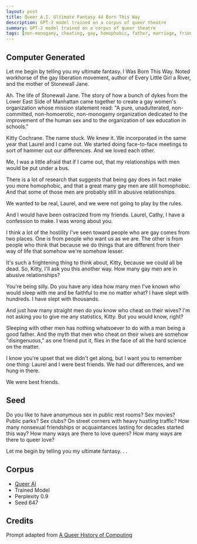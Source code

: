 ```yaml
---
layout: post
title: Queer A.I. Ultimate Fantasy 44 Born This Way
description: GPT-2 model trained on a corpus of queer theatre
summary: GPT-2 model trained on a corpus of queer theatre
tags: [non-monogamy, cheating, gay, homophobic, father, marriage, friendship, queer, GPT-2, RunwayML]
---
```


## Computer Generated

Let me begin by telling you my ultimate fantasy. I Was Born This Way. Noted workhorse of the gay liberation movement, author of Every Little Girl a River, and the mother of Stonewall Jane.

Ah. The life of Stonewall Jane. The story of how a bunch of dykes from the Lower East Side of Manhattan came together to create a gay women's organization whose mission statement read: "A pure, unadulterated, non-committed, non-homoerotic, non-monogamy organization dedicated to the improvement of the human sex and to the organization of sex education in schools."

Kitty Cochrane. The name stuck. We knew it. We incorporated in the same year that Laurel and I came out. We started doing face-to-face meetings to sort of hammer out our differences. And we loved each other.

Me, I was a little afraid that if I came out, that my relationships with men would be put under a bus.

There is a lot of research that suggests that being gay does in fact make you more homophobic, and that a great many gay men are still homophobic. And that some of those men are probably still in abusive relationships.

We wanted to be real, Laurel, and we were not going to play by the rules.

And I would have been ostracized from my friends. Laurel, Cathy, I have a confession to make. I was wrong about you.

I think a lot of the hostility I've seen toward people who are gay comes from two places. One is from people who want us as we are. The other is from people who think that because we do things that are different from their way of life that somehow we're somehow lesser.

It's such a frightening thing to think about, Kitty, because we could all be dead. So, Kitty, I'll ask you this another way. How many gay men are in abusive relationships?

You're being silly. Do you have any idea how many men I've known who would sleep with me and be faithful to me no matter what? I have slept with hundreds. I have slept with thousands.

And just how many straight men do you know who cheat on their wives? I'm not asking you to give me any statistics, Kitty. But you would know, right?

Sleeping with other men has nothing whatsoever to do with a man being a good father. And the myth that men who cheat on their wives are somehow "disingenuous," as one friend put it, flies in the face of all the hard science on the matter.

I know you're upset that we didn't get along, but I want you to remember one thing: Laurel and I were best friends. We had our differences, and we hung in there.

We were best friends.

## Seed

Do you like to have anonymous sex in public rest rooms? Sex movies? Public parks? Sex clubs? On street corners with heavy hustling traffic? How many nonsexual friendships or acquaintances lasting for decades started this way? How many ways are there to love queers? How many ways are there to queer love?

Let me begin by telling you my ultimate fantasy. . .

## Corpus

- [Queer AI](/queerai)
- Trained Model
- Perplexity 0.9
- Seed 647

## Credits

Prompt adapted from [A Queer History of Computing](https://rhizome.org/editorial/2013/feb/19/queer-computing-1/)
